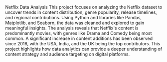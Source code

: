 Netflix Data Analysis
This project focuses on analyzing the Netflix dataset to uncover trends in content distribution, genre popularity, release timelines, and regional contributions. Using Python and libraries like Pandas, Matplotlib, and Seaborn, the data was cleaned and explored to gain meaningful insights. The analysis reveals that Netflix's content is predominantly movies, with genres like Drama and Comedy being most common. A significant increase in content additions has been observed since 2016, with the USA, India, and the UK being the top contributors. This project highlights how data analytics can provide a deeper understanding of content strategy and audience targeting on digital platforms.

